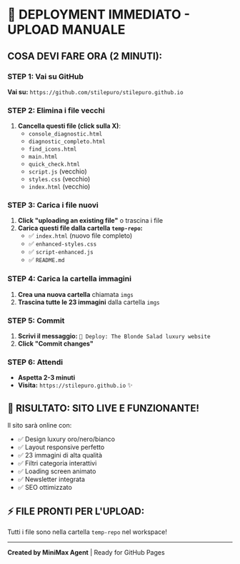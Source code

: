 # 🚀 DEPLOYMENT IMMEDIATO - UPLOAD MANUALE

## COSA DEVI FARE ORA (2 MINUTI):

### STEP 1: Vai su GitHub
**Vai su:** `https://github.com/stilepuro/stilepuro.github.io`

### STEP 2: Elimina i file vecchi
1. **Cancella questi file (click sulla X)**:
   - `console_diagnostic.html`
   - `diagnostic_completo.html` 
   - `find_icons.html`
   - `main.html`
   - `quick_check.html`
   - `script.js` (vecchio)
   - `styles.css` (vecchio)
   - `index.html` (vecchio)

### STEP 3: Carica i file nuovi
1. **Click "uploading an existing file"** o trascina i file
2. **Carica questi file dalla cartella `temp-repo`:**
   - ✅ `index.html` (nuovo file completo)
   - ✅ `enhanced-styles.css`
   - ✅ `script-enhanced.js`
   - ✅ `README.md`

### STEP 4: Carica la cartella immagini
1. **Crea una nuova cartella** chiamata `imgs`
2. **Trascina tutte le 23 immagini** dalla cartella `imgs`

### STEP 5: Commit
1. **Scrivi il messaggio:** `🚀 Deploy: The Blonde Salad luxury website`
2. **Click "Commit changes"**

### STEP 6: Attendi
- **Aspetta 2-3 minuti**
- **Visita:** `https://stilepuro.github.io` ✨

## 🎯 RISULTATO: SITO LIVE E FUNZIONANTE!

Il sito sarà online con:
- ✅ Design luxury oro/nero/bianco
- ✅ Layout responsive perfetto
- ✅ 23 immagini di alta qualità
- ✅ Filtri categoria interattivi
- ✅ Loading screen animato
- ✅ Newsletter integrata
- ✅ SEO ottimizzato

## ⚡ FILE PRONTI PER L'UPLOAD:
Tutti i file sono nella cartella `temp-repo` nel workspace!

---
**Created by MiniMax Agent** | Ready for GitHub Pages